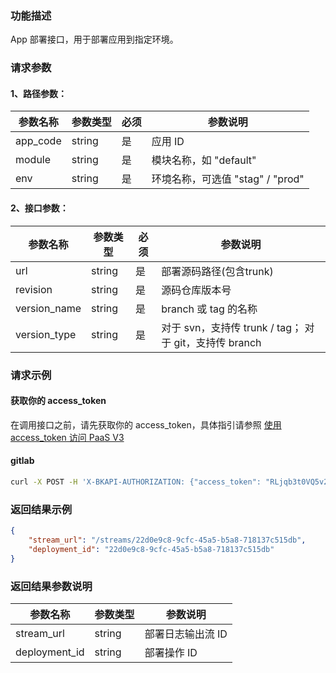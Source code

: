 ### 功能描述
App 部署接口，用于部署应用到指定环境。

### 请求参数

#### 1、路径参数：

| 参数名称 | 参数类型 | 必须 | 参数说明 |
| -------- | -------- | ---- | -------- |
| app_code | string   | 是   | 应用 ID  |
| module   | string   | 是   | 模块名称，如 "default" |
| env      | string   | 是   | 环境名称，可选值 "stag" / "prod" |

#### 2、接口参数：

| 参数名称      | 参数类型 | 必须 | 参数说明                                       |
| ------------- | -------- | ---- | ---------------------------------------------- |
| url           | string   | 是   | 部署源码路径(包含trunk)                        |
| revision      | string   | 是   | 源码仓库版本号                                 |
| version_name  | string   | 是   | branch 或 tag 的名称                           |
| version_type  | string   | 是   | 对于 svn，支持传 trunk / tag； 对于 git，支持传 branch |


### 请求示例

#### 获取你的 access_token
在调用接口之前，请先获取你的 access_token，具体指引请参照 [使用 access_token 访问 PaaS V3](https://bk.tencent.com/docs/markdown/PaaS3.0/topics/paas/access_token)

#### gitlab

```bash
curl -X POST -H 'X-BKAPI-AUTHORIZATION: {"access_token": "RLjqb3t0VQ5v2ZuT0rXhz7413rKSr3"}' http://bkapi.example.com/api/bkpaas3/prod/bkapps/applications/{AppCode}/modules/default/envs/{env:stag/prod}/deployments/ -d '{"url": "http://git.example.com/xxxx.git", "revision": "commit的sha值", "version_type": "branch", "version_name": "master"}' -H 'Content-Type: application/json'
```

### 返回结果示例
```json
{
    "stream_url": "/streams/22d0e9c8-9cfc-45a5-b5a8-718137c515db",
	"deployment_id": "22d0e9c8-9cfc-45a5-b5a8-718137c515db"
}
```

### 返回结果参数说明

| 参数名称       | 参数类型 | 参数说明           |
| -------------- | -------- | ------------------ |
| stream_url     | string   | 部署日志输出流 ID  |
| deployment_id  | string   | 部署操作 ID        |